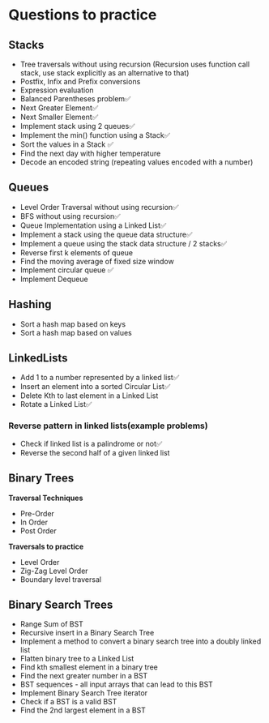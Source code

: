# Questions to practice

## Stacks

- Tree traversals without using recursion
  (Recursion uses function call stack, use stack explicitly as an alternative to that)
- Postfix, Infix and Prefix conversions
- Expression evaluation
- Balanced Parentheses problem✅
- Next Greater Element✅
- Next Smaller Element✅
- Implement stack using 2 queues✅
- Implement the min() function using a Stack✅
- Sort the values in a Stack ✅
- Find the next day with higher temperature
- Decode an encoded string (repeating values encoded with a number)

## Queues

- Level Order Traversal without using recursion✅
- BFS without using recursion✅
- Queue Implementation using a Linked List✅
- Implement a stack using the queue data structure✅
- Implement a queue using the stack data structure / 2 stacks✅
- Reverse first k elements of queue
- Find the moving average of fixed size window
- Implement circular queue ✅
- Implement Dequeue

## Hashing

- Sort a hash map based on keys
- Sort a hash map based on values

## LinkedLists

- Add 1 to a number represented by a linked list✅
- Insert an element into a sorted Circular List✅
- Delete Kth to last element in a Linked List
- Rotate a Linked List✅

### Reverse pattern in linked lists(example problems)

- Check if linked list is a palindrome or not✅
- Reverse the second half of a given linked list

## Binary Trees

**Traversal Techniques**

- Pre-Order
- In Order
- Post Order

**Traversals to practice**

- Level Order
- Zig-Zag Level Order
- Boundary level traversal

## Binary Search Trees

- Range Sum of BST
- Recursive insert in a Binary Search Tree
- Implement a method to convert a binary search tree into a doubly linked list
- Flatten binary tree to a Linked List
- Find kth smallest element in a binary tree
- Find the next greater number in a BST
- BST sequences - all input arrays that can lead to this BST
- Implement Binary Search Tree iterator
- Check if a BST is a valid BST
- Find the 2nd largest element in a BST
